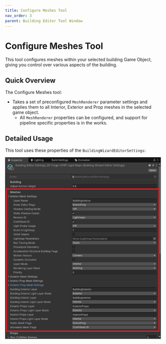 ```yaml
---
title: Configure Meshes Tool
nav_order: 3
parent: Building Editor Tool Window
---
```


# Configure Meshes Tool

This tool configures meshes within your selected building Game Object, giving you control over various aspects of the building.

## Quick Overview

The Configure Meshes tool:

- Takes a set of preconfigured `MeshRenderer` parameter settings and applies them to all Interior, Exterior and Prop meshes in the selected game object.
  - All `MeshRenderer` properties can be configured, and support for pipeline specific properties is in the works.



## Detailed Usage

This tool uses these properties of the `BuildingWizardEditorSettings`:

![](..\media\meshtoolsettings.png)

